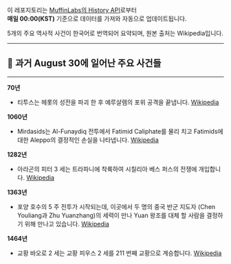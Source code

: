 

이 레포지토리는 [MuffinLabs의 History API](https://history.muffinlabs.com/date)로부터  
**매일 00:00(KST)** 기준으로 데이터를 가져와 자동으로 업데이트됩니다.

5개의 주요 역사적 사건이 한국어로 번역되어 요약되며, 원본 출처는 Wikipedia입니다.

---

## 📅 과거 **August 30**에 일어난 주요 사건들

---
**70년**
- 티투스는 헤롯의 성전을 파괴 한 후 예루살렘의 포위 공격을 끝냅니다.  [Wikipedia](https://wikipedia.org/wiki/Titus)

**1060년**
- Mirdasids는 Al-Funaydiq 전투에서 Fatimid Caliphate를 물리 치고 Fatimids에 대한 Aleppo의 결정적인 손실을 나타냅니다.  [Wikipedia](https://wikipedia.org/wiki/Mirdasids)

**1282년**
- 아라곤의 피터 3 세는 트라파니에 착륙하여 시칠리아 베스 퍼스의 전쟁에 개입합니다.  [Wikipedia](https://wikipedia.org/wiki/Peter_III_of_Aragon)

**1363년**
- 포양 호수의 5 주 전투가 시작되는데, 이곳에서 두 명의 중국 반군 지도자 (Chen Youliang과 Zhu Yuanzhang)의 세력이 만나 Yuan 왕조를 대체 할 사람을 결정하기 위해 만나고 있습니다.  [Wikipedia](https://wikipedia.org/wiki/Battle_of_Lake_Poyang)

**1464년**
- 교황 바오로 2 세는 교황 피우스 2 세를 211 번째 교황으로 계승합니다.  [Wikipedia](https://wikipedia.org/wiki/Pope_Paul_II)
